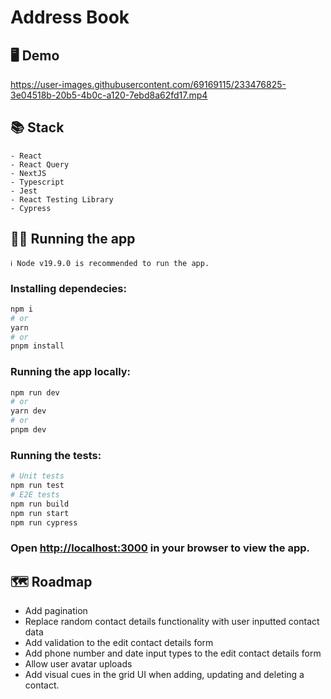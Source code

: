 # Address Book

## 🖥️ Demo

https://user-images.githubusercontent.com/69169115/233476825-3e04518b-20b5-4b0c-a120-7ebd8a62fd17.mp4

## 📚 Stack

```
- React
- React Query
- NextJS
- Typescript
- Jest
- React Testing Library
- Cypress
```

## 🏃‍♀️ Running the app

```
ℹ️ Node v19.9.0 is recommended to run the app.
```

### Installing dependecies:

```bash
npm i
# or
yarn
# or
pnpm install
```

### Running the app locally:

```bash
npm run dev
# or
yarn dev
# or
pnpm dev
```

### Running the tests:

```bash
# Unit tests
npm run test
# E2E tests
npm run build
npm run start
npm run cypress
```

### Open [http://localhost:3000](http://localhost:3000) in your browser to view the app.

## 🗺️ Roadmap

- Add pagination
- Replace random contact details functionality with user inputted contact data
- Add validation to the edit contact details form
- Add phone number and date input types to the edit contact details form
- Allow user avatar uploads
- Add visual cues in the grid UI when adding, updating and deleting a contact.
